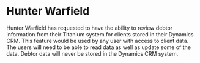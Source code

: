# Hunter Warfield

Hunter Warfield has requested to have the ability to review debtor information from their Titanium system for clients stored in their Dynamics CRM. This feature would be used by any user with access to client data. The users will need to be able to read data as well as update some of the data. Debtor data will never be stored in the Dynamics CRM system.